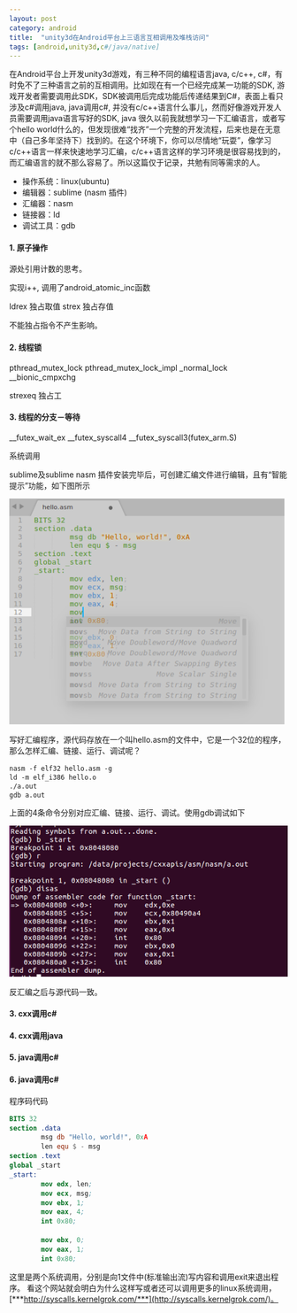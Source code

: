 ```yaml
---
layout: post
category: android
title:  "unity3d在Android平台上三语言互相调用及堆栈访问"
tags: [android,unity3d,c#/java/native]
---
```


在Android平台上开发unity3d游戏，有三种不同的编程语言java, c/c++, c#，有时免不了三种语言之前的互相调用。比如现在有一个已经完成某一功能的SDK, 游戏开发者需要调用此SDK，SDK被调用后完成功能后传递结果到C#，表面上看只涉及c#调用java, java调用c#, 并没有c/c++语言什么事儿，然而好像游戏开发人员需要调用java语言写好的SDK, java
很久以前我就想学习一下汇编语言，或者写个hello world什么的，但发现很难“找齐”一个完整的开发流程，后来也是在无意中（自己多年坚持下）找到的。在这个环境下，你可以尽情地“玩耍”，像学习c/c++语言一样来快速地学习汇编，c/c++语言这样的学习环境是很容易找到的，而汇编语言的就不那么容易了。所以这篇仅于记录，共勉有同等需求的人。

<!-- more -->

* 操作系统：linux(ubuntu)
* 编辑器：sublime (nasm 插件)
* 汇编器：nasm
* 链接器：ld
* 调试工具：gdb

#### 1. 原子操作

源处引用计数的思考。

实现i++, 调用了android_atomic_inc函数


ldrex 独占取值
strex 独占存值

不能独占指令不产生影响。





#### 2. 线程锁


pthread_mutex_lock
pthread_mutex_lock_impl
_normal_lock
__bionic_cmpxchg

strexeq 独占工


#### 3. 线程的分支－等待

__futex_wait_ex
__futex_syscall4
__futex_syscall3(futex_arm.S)

系统调用





sublime及sublime nasm 插件安装完毕后，可创建汇编文件进行编辑，且有“智能提示”功能，如下图所示

![sublime_edit](../assets/2018-02-18_sublime_edit.png)


写好汇编程序，源代码存放在一个叫hello.asm的文件中，它是一个32位的程序，那么怎样汇编、链接、运行、调试呢？

```
nasm -f elf32 hello.asm -g
ld -m elf_i386 hello.o
./a.out
gdb a.out
```

上面的4条命令分别对应汇编、链接、运行、调试。使用gdb调试如下

![nasm_gdb](../assets/2018-02-18_nasm_gdb.png)

反汇编之后与源代码一致。

#### 3. cxx调用c# 



#### 4. cxx调用java

#### 5. java调用c# 

#### 6. java调用c# 

程序码代码

```nasm
BITS 32
section .data
		msg db "Hello, world!", 0xA
		len equ $ - msg
section .text
global _start
_start:
        mov edx, len;
		mov ecx, msg;
		mov ebx, 1;
		mov eax, 4;
		int 0x80;

		mov ebx, 0;
		mov eax, 1;
		int 0x80;
```

这里是两个系统调用，分别是向1文件中(标准输出流)写内容和调用exit来退出程序。
看这个网站就会明白为什么这样写或者还可以调用更多的linux系统调用，[***http://syscalls.kernelgrok.com/***](http://syscalls.kernelgrok.com/)。

